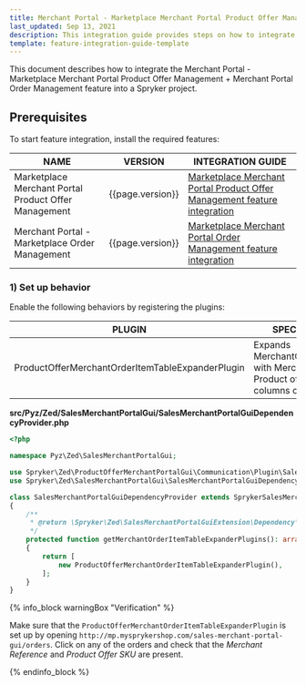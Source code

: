 ```yaml
---
title: Merchant Portal - Marketplace Merchant Portal Product Offer Management + Merchant Portal Order Management feature integration
last_updated: Sep 13, 2021
description: This integration guide provides steps on how to integrate the Marketplace Merchant Portal Product Offer Management + Merchant Portal Order Management feature into a Spryker project.
template: feature-integration-guide-template
---
```


This document describes how to integrate the Merchant Portal - Marketplace Merchant Portal Product Offer Management + Merchant Portal Order Management feature into a Spryker project.

## Prerequisites

To start feature integration, install the required features:

| NAME  | VERSION | INTEGRATION GUIDE |
| --------------- | --------- | ------------|
| Marketplace Merchant Portal Product Offer Management | {{page.version}} | [Marketplace Merchant Portal Product Offer Management feature integration](/docs/marketplace/dev/feature-integration-guides/{{page.version}}/marketplace-merchant-portal-product-offer-management-feature-integration.html)
| Merchant Portal - Marketplace Order Management | {{page.version}} | [Marketplace Merchant Portal Order Management feature integration](/docs/marketplace/dev/feature-integration-guides/{{page.version}}/merchant-portal-marketplace-order-management-feature-integration.html)


### 1) Set up behavior

Enable the following behaviors by registering the plugins:

| PLUGIN  | SPECIFICATION  | PREREQUISITES | NAMESPACE |
| --------------- | ------------ | ----------- | ------------ |
| ProductOfferMerchantOrderItemTableExpanderPlugin | Expands MerchantOrderItemTable with Merchant SKU and Product offer reference columns configuration. |  | Spryker\Zed\ProductOfferMerchantPortalGui\Communication\Plugin\SalesMerchantPortalGui |

**src/Pyz/Zed/SalesMerchantPortalGui/SalesMerchantPortalGuiDependencyProvider.php**

```php
<?php

namespace Pyz\Zed\SalesMerchantPortalGui;

use Spryker\Zed\ProductOfferMerchantPortalGui\Communication\Plugin\SalesMerchantPortalGui\ProductOfferMerchantOrderItemTableExpanderPlugin;
use Spryker\Zed\SalesMerchantPortalGui\SalesMerchantPortalGuiDependencyProvider as SprykerSalesMerchantPortalGuiDependencyProvider;

class SalesMerchantPortalGuiDependencyProvider extends SprykerSalesMerchantPortalGuiDependencyProvider
{
    /**
     * @return \Spryker\Zed\SalesMerchantPortalGuiExtension\Dependency\Plugin\MerchantOrderItemTableExpanderPluginInterface[]
     */
    protected function getMerchantOrderItemTableExpanderPlugins(): array
    {
        return [
            new ProductOfferMerchantOrderItemTableExpanderPlugin(),
        ];
    }
}
```

{% info_block warningBox "Verification" %}

Make sure that the `ProductOfferMerchantOrderItemTableExpanderPlugin` is set up by opening `http://mp.mysprykershop.com/sales-merchant-portal-gui/orders`. Click on any of the orders and check that the *Merchant Reference* and *Product Offer SKU* are present.

{% endinfo_block %}

